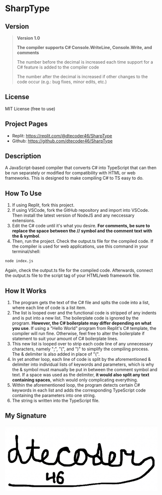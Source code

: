 # SharpType

## Version

> **Version 1.0**
> 
> **The compiler supports C# Console.WriteLine, Console.Write, and comments**
>
> The number before the decimal is increased each time support for a C# feature is added to the compiler code
>
> The number after the decimal is increased if other changes to the code occur (e.g.: bug fixes, minor edits, etc.)

## License
MIT License (free to use)

## Project Pages
- Replit: https://replit.com/@dtecoder46/SharpType
- Github: https://github.com/dtecoder46/SharpType

## Description
A JavaScript-based compiler that converts C# into TypeScript that can then be run separately or modified for compatibility with HTML or web frameworks. This is designed to make compiling C# to TS easy to do.

## How To Use

1. If using Replit, fork this project.
2. If using VSCode, fork the GitHub repository and import into VSCode. Then install the latest version of NodeJS and any neccessary extensions.
3. Edit the C# code until it's what you desire. **For comments, be sure to replace the space between the // symbol and the comment text with the & symbol**.
4. Then, run the project. Check the output.ts file for the compiled code. If the compiler is used for web applications, use this command in your terminal/shell:

~~~sh 
node index.js 
~~~

Again, check the output.ts file for the compiled code. Afterwards, connect the output.ts file to the script tag of your HTML/web framework file.


## How It Works

1. The program gets the text of the C# file and splts the code into a list, where each line of code is a list item.
2. The list is looped over and the functional code is stripped of any indents and is put into a new list. The boilerplate code is ignored by the program. **However, the C# boilerplate may differ depending on what you use**. If using a "Hello World" program from Replit's C# template, the compiler will run fine. Otherwise, feel free to alter the boilerplate if statement to suit your amount of C# boilerplate lines.
3. This new list is looped over to strip each code line of any unnecessary characters, namely ";", "(", and ")" to simplify the compiling process. The & delimiter is also added in place of "(".
4. In yet another loop, each line of code is split by the aforementioned & delimiter into individual lists of keywords and parameters, which is why the & symbol must manually be put in between the comment symbol and text. If a space was used as the delimiter, **it would also split any text containing spaces**, which would only complicating everything.
5. Within the aforementioned loop, the program detects certain C# keywords in each list and adds the corresponding TypeScript code containing the parameters into one string.
6. The string is written into the TypeScript file.


## My Signature

![my programming signature](signature.jpeg)

